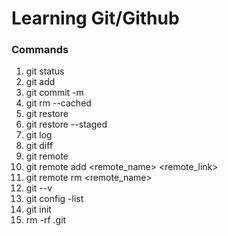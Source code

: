 # Learning Git/Github

### Commands
1. git status
2. git add 
3. git commit -m 
4. git rm --cached
5. git restore
6. git restore --staged
7. git log
8. git diff
9. git remote
10. git remote add <remote_name> <remote_link>
11. git remote rm <remote_name>
12. git --v
13. git config -list
14. git init
15. rm -rf .git